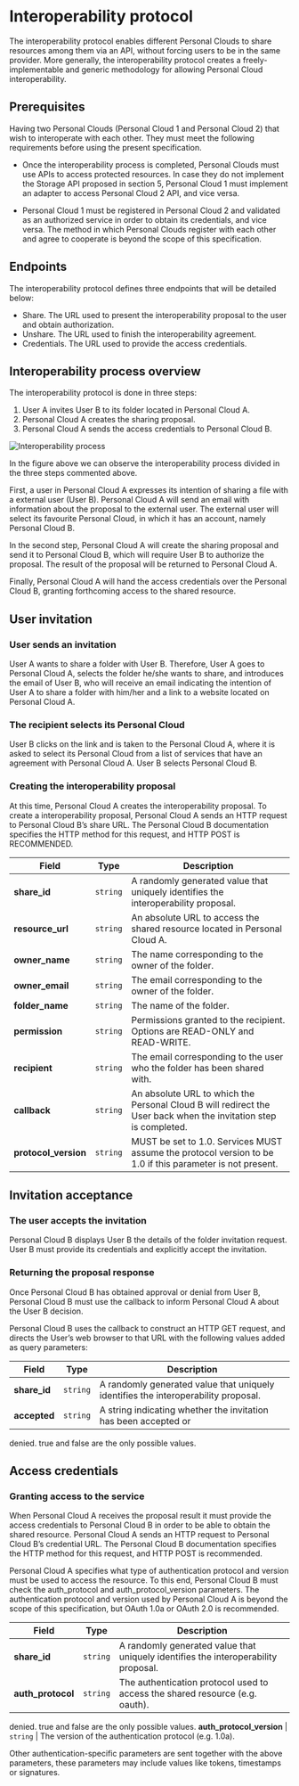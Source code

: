 Interoperability protocol
=========================

The interoperability protocol enables different Personal Clouds to share resources among them via an API, without forcing users to be in the same provider. More generally, the interoperability protocol creates a freely-implementable and generic methodology for allowing Personal Cloud interoperability.

## Prerequisites

Having two Personal Clouds (Personal Cloud 1 and Personal Cloud 2) that wish to interoperate with each other. They must meet the following requirements before using the present specification.

* Once the interoperability process is completed, Personal Clouds must use APIs to access protected resources. In case they do not implement the Storage API proposed in section 5, Personal Cloud 1 must implement an adapter to access Personal Cloud 2 API, and vice versa.

* Personal Cloud 1 must be registered in Personal Cloud 2 and validated as an authorized service in order to obtain its credentials, and vice versa. The method in which Personal Clouds register with each other and agree to cooperate is beyond the scope of this specification.

## Endpoints

The interoperability protocol defines three endpoints that will be detailed below:

* Share. The URL used to present the interoperability proposal to the user and obtain authorization.
* Unshare. The URL used to finish the interoperability agreement.
* Credentials. The URL used to provide the access credentials.

## Interoperability process overview

The interoperability protocol is done in three steps:

1. User A invites User B to its folder located in Personal Cloud A.
2. Personal Cloud A creates the sharing proposal.
3. Personal Cloud A sends the access credentials to Personal Cloud B.

![Interoperability process](https://raw.githubusercontent.com/cloudspaces/interop-protocol/master/images/interop_process.png)

In the figure above we can observe the interoperability process divided in the three steps commented above.

First, a user in Personal Cloud A expresses its intention of sharing a file with a external user (User B). Personal Cloud A will send an email with information about the proposal to the external user. The external user will select its favourite Personal Cloud, in which it has an account, namely Personal Cloud B. 

In the second step, Personal Cloud A will create the sharing proposal and send it to Personal Cloud B, which will require User B to authorize the proposal. The result of the proposal will be returned to Personal Cloud A. 

Finally, Personal Cloud A will hand the access credentials over the Personal Cloud B, granting forthcoming access to the shared resource.

## User invitation

### User sends an invitation

User A wants to share a folder with User B. Therefore, User A goes to Personal Cloud A, selects the folder he/she wants to share, and introduces the email of User B, who will receive an email indicating the intention of User A to share a folder with him/her and a link to a website located on Personal Cloud A.

### The recipient selects its Personal Cloud

User B clicks on the link and is taken to the Personal Cloud A, where it is asked to select its Personal Cloud from a list of services that have an agreement with Personal Cloud A. User B selects Personal Cloud B.

### Creating the interoperability proposal

At this time, Personal Cloud A creates the interoperability proposal. To create a interoperability proposal, Personal Cloud A sends an HTTP request to Personal Cloud B’s share URL. The Personal Cloud B documentation specifies the HTTP method for this request, and HTTP POST is RECOMMENDED.

Field | Type | Description
--- | --- | ---
**share_id** | `string` | A randomly generated value that uniquely identifies the interoperability proposal.
**resource_url** | `string` | An absolute URL to access the shared resource located in Personal Cloud A.
**owner_name** | `string` | The name corresponding to the owner of the folder.
**owner_email** | `string` | The email corresponding to the owner of the folder.
**folder_name** | `string` | The name of the folder.
**permission** | `string` | Permissions granted to the recipient. Options are READ-ONLY and READ-WRITE.
**recipient** | `string` | The email corresponding to the user who the folder has been shared with.
**callback** | `string` | An absolute URL to which the Personal Cloud B will redirect the User back when the invitation step is completed.
**protocol_version** | `string` | MUST be set to 1.0. Services MUST assume the protocol version to be 1.0 if this parameter is not present.


## Invitation acceptance

### The user accepts the invitation

Personal Cloud B displays User B the details of the folder invitation request. User B must provide its credentials and explicitly accept the invitation.


### Returning the proposal response

Once Personal Cloud B has obtained approval or denial from User B, Personal Cloud B must use the callback to inform Personal Cloud A about the User B decision.

Personal Cloud B uses the callback to construct an HTTP GET request, and directs the User’s web browser to that URL with the following values added as query parameters:

Field | Type | Description
--- | --- | ---
**share_id** | `string` | A randomly generated value that uniquely identifies the interoperability proposal.
**accepted** | `string` | A string indicating whether the invitation has been accepted or
denied. true and false are the only possible values.


## Access credentials

### Granting access to the service

When Personal Cloud A receives the proposal result it must provide the access credentials to Personal Cloud B in order to be able to obtain the shared resource. Personal Cloud A sends an HTTP request to Personal Cloud B’s credential URL. The Personal Cloud B documentation specifies the HTTP method for this request, and HTTP POST is recommended.

Personal Cloud A specifies what type of authentication protocol and version must be used to access the resource. To this end, Personal Cloud B must check the auth_protocol and auth_protocol_version parameters. The authentication protocol and version used by Personal Cloud A is beyond the scope of this specification, but OAuth 1.0a or OAuth 2.0 is recommended.

Field | Type | Description
--- | --- | ---
**share_id** | `string` | A randomly generated value that uniquely identifies the interoperability proposal.
**auth_protocol** | `string` | The authentication protocol used to access the shared resource (e.g. oauth).
denied. true and false are the only possible values.
**auth_protocol_version** | `string` | The version of the authentication protocol (e.g. 1.0a).

Other authentication-specific parameters are sent together with the above parameters, these parameters may include values like tokens, timestamps or signatures.
